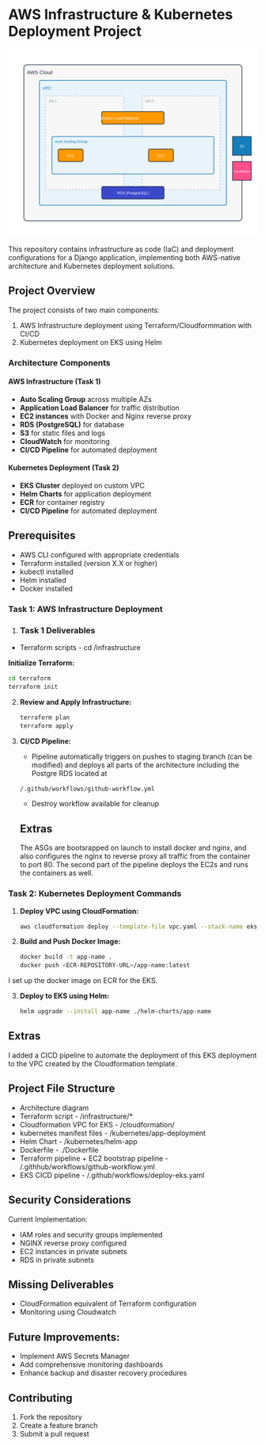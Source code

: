 # AWS Infrastructure & Kubernetes Deployment Project

![AWS Architecture](./aws-architecture.svg)

This repository contains infrastructure as code (IaC) and deployment configurations for a Django application, implementing both AWS-native architecture and Kubernetes deployment solutions.

## Project Overview

The project consists of two main components:
1. AWS Infrastructure deployment using Terraform/Cloudformmation with CI/CD
2. Kubernetes deployment on EKS using Helm

### Architecture Components

#### AWS Infrastructure (Task 1)

- **Auto Scaling Group** across multiple AZs
- **Application Load Balancer** for traffic distribution
- **EC2 instances** with Docker and Nginx reverse proxy
- **RDS (PostgreSQL)** for database
- **S3** for static files and logs
- **CloudWatch** for monitoring
- **CI/CD Pipeline** for automated deployment


    
#### Kubernetes Deployment (Task 2)
- **EKS Cluster** deployed on custom VPC
- **Helm Charts** for application deployment
- **ECR** for container registry
- **CI/CD Pipeline** for automated deployment

## Prerequisites

- AWS CLI configured with appropriate credentials
- Terraform installed (version X.X or higher)
- kubectl installed
- Helm installed
- Docker installed


### Task 1: AWS Infrastructure Deployment

1. ### Task 1 Deliverables
- Terraform scripts - cd /infrastructure 

**Initialize Terraform:**
   ```bash
   cd terraform
   terraform init
   ```

2. **Review and Apply Infrastructure:**
   ```bash
   terraform plan
   terraform apply
   ```

3. **CI/CD Pipeline:**
   - Pipeline automatically triggers on pushes to staging branch (can be modified) and deploys all parts of the architecture including the Postgre RDS located at

   ```bash
   /.github/workflows/github-workflow.yml
   ```

   - Destroy workflow available for cleanup
   
   ## Extras
   The ASGs are bootsrapped on launch to install docker and nginx, and also configures the nginx to reverse proxy all traffic from the container to port 80.
   The second part of the pipeline deploys the EC2s and runs the containers as well.

### Task 2: Kubernetes Deployment Commands

1. **Deploy VPC using CloudFormation:**
   ```bash
   aws cloudformation deploy --template-file vpc.yaml --stack-name eks-vpc
   ```

2. **Build and Push Docker Image:**
   ```bash
   docker build -t app-name .
   docker push <ECR-REPOSITORY-URL>/app-name:latest
   ```
I set up the docker image on ECR for the EKS.


3. **Deploy to EKS using Helm:**
   ```bash
   helm upgrade --install app-name ./helm-charts/app-name
   ```
## Extras
I added a CICD pipeline to automate the deployment of this EKS deployment to the VPC created by the Cloudformation template.

## Project File Structure

- Architecture diagram 
- Terraform script - /infrastructure/*
- Cloudformation VPC for EKS - /cloudformation/
- kubernetes manifest files - /kubernetes/app-deployment
- Helm Chart - /kubernetes/helm-app
- Dockerfile - ./Dockerfile
- Terraform pipeline + EC2 bootstrap pipeline - /.githhub/workflows/github-workflow.yml
- EKS CICD pipeline - /.github/workflows/deploy-eks.yaml


## Security Considerations

Current Implementation:
- IAM roles and security groups implemented
- NGINX reverse proxy configured
- EC2 instances in private subnets
- RDS in private subnets

## Missing Deliverables

- CloudFormation equivalent of Terraform configuration
- Monitoring using Cloudwatch

 ## Future Improvements:
   - Implement AWS Secrets Manager
   - Add comprehensive monitoring dashboards
   - Enhance backup and disaster recovery procedures

## Contributing

1. Fork the repository
2. Create a feature branch
3. Submit a pull request
